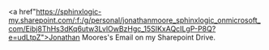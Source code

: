 <a href"https://sphinxlogic-my.sharepoint.com/:f:/g/personal/jonathanmoore_sphinxlogic_onmicrosoft_com/Eibj8ThHs3dKq6utw3LvlOwBzHgc_15SIKxAQcILgP-P8Q?e=udLtpZ">Jonathan Moores's Email on my Sharepoint Drive.</a>